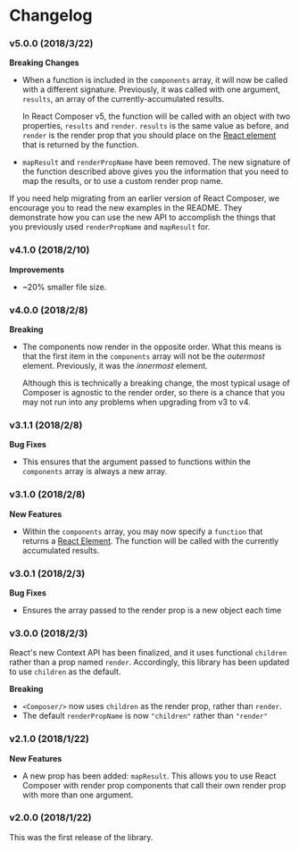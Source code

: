 # Changelog

### v5.0.0 (2018/3/22)

**Breaking Changes**

* When a function is included in the `components` array, it will now be called
  with a different signature. Previously, it was called with one argument, `results`,
  an array of the currently-accumulated results.

  In React Composer v5, the function will be called with an object with two properties,
  `results` and `render`. `results` is the same value as before, and `render` is the
  render prop that you should place on the [React element](https://reactjs.org/docs/glossary.html#elements)
  that is returned by the function.

* `mapResult` and `renderPropName` have been removed. The new signature of the function
  described above gives you the information that you need to map the results, or to use
  a custom render prop name.

If you need help migrating from an earlier version of React Composer, we encourage you to
read the new examples in the README. They demonstrate how you can use the new
API to accomplish the things that you previously used `renderPropName` and `mapResult` for.

### v4.1.0 (2018/2/10)

**Improvements**

* ~20% smaller file size.

### v4.0.0 (2018/2/8)

**Breaking**

* The components now render in the opposite order. What this means is that the
  first item in the `components` array will not be the _outermost_ element.
  Previously, it was the _innermost_ element.

  Although this is technically a breaking change, the most typical usage of
  Composer is agnostic to the render order, so there is a chance that you
  may not run into any problems when upgrading from v3 to v4.

### v3.1.1 (2018/2/8)

**Bug Fixes**

* This ensures that the argument passed to functions within the `components`
  array is always a new array.

### v3.1.0 (2018/2/8)

**New Features**

* Within the `components` array, you may now specify a `function` that returns
  a [React Element](https://reactjs.org/docs/glossary.html#elements).
  The function will be called with the currently accumulated results.

### v3.0.1 (2018/2/3)

**Bug Fixes**

* Ensures the array passed to the render prop is a new object each time

### v3.0.0 (2018/2/3)

React's new Context API has been finalized, and it uses functional `children` rather than a prop
named `render`. Accordingly, this library has been updated to use `children` as the default.

**Breaking**

* `<Composer/>` now uses `children` as the render prop, rather than `render`.
* The default `renderPropName` is now `"children"` rather than `"render"`

### v2.1.0 (2018/1/22)

**New Features**

* A new prop has been added: `mapResult`. This allows you to use React Composer with
  render prop components that call their own render prop with more than one argument.

### v2.0.0 (2018/1/22)

This was the first release of the library.

